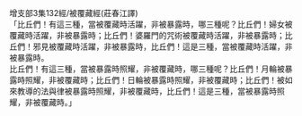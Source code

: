 增支部3集132經/被覆藏經(莊春江譯)  
「比丘們！有這三種，當被覆藏時活躍，非被暴露時，哪三種呢？比丘們！婦女被覆藏時活躍，非被暴露時；比丘們！婆羅門的咒術被覆藏時活躍，非被暴露時；比丘們！邪見被覆藏時活躍，非被暴露時，比丘們！這是三種，當被覆藏時活躍，非被暴露時。  
比丘們！有這三種，當被暴露時照耀，非被覆藏時，哪三種呢？比丘們！月輪被暴露時照耀，非被覆藏時；比丘們！日輪被暴露時照耀，非被覆藏時；比丘們！被如來教導的法與律被暴露時照耀，非被覆藏時，比丘們！這是三種，當被暴露時照耀，非被覆藏時。」  
  
  
